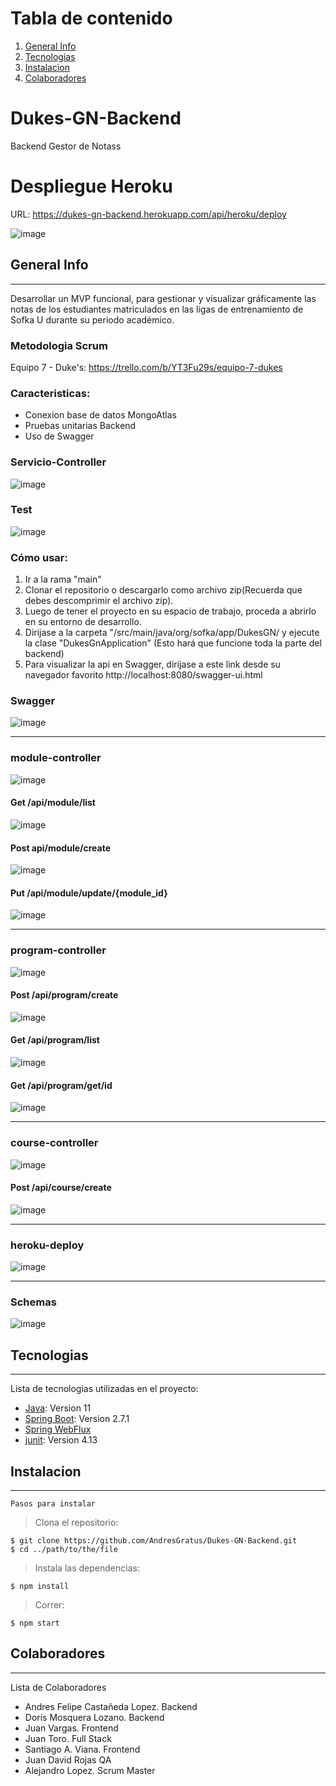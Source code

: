 # Tabla de contenido
1. [General Info](#general-info)
2. [Tecnologias](#tecnologias)
3. [Instalacion](#instalacion)
4. [Colaboradores](#colaboradores)

# Dukes-GN-Backend
Backend Gestor de Notass

# Despliegue Heroku
URL: https://dukes-gn-backend.herokuapp.com/api/heroku/deploy

![image](https://user-images.githubusercontent.com/47374753/175788842-123d2766-bad3-46cc-9a61-1fcdec4114b3.png)

## General Info
***
Desarrollar un MVP funcional, para gestionar y visualizar gráficamente las notas de los estudiantes matriculados en las ligas de entrenamiento de Sofka U durante su periodo académico.

### Metodologia Scrum 
Equipo 7 - Duke's: https://trello.com/b/YT3Fu29s/equipo-7-dukes

### Caracteristicas:
- Conexion base de datos MongoAtlas
- Pruebas unitarias Backend
- Uso de Swagger

 ### Servicio-Controller
![image](https://user-images.githubusercontent.com/91640921/176894496-8fc604fd-242a-4921-ae8d-fabc0ce4f352.png)
### Test 
![image](https://user-images.githubusercontent.com/91640921/176896293-18b104f0-fbc7-4d36-b93b-66149b877448.png)


### Cómo usar:
1. Ir a la rama "main"
2. Clonar el repositorio o descargarlo como archivo zip(Recuerda que debes descomprimir el archivo zip).
3. Luego de tener el proyecto en su espacio de trabajo, proceda a abrirlo en su entorno de desarrollo.
4. Dirijase a la carpeta "/src/main/java/org/sofka/app/DukesGN/ y ejecute la clase "DukesGnApplication" (Esto hará que funcione toda la parte del backend)
5. Para visualizar la api en Swagger, dirijase a este link desde su navegador favorito http://localhost:8080/swagger-ui.html

### Swagger
![image](https://user-images.githubusercontent.com/91640921/176948261-3d9cb55a-c2c5-4ff5-b35c-d083c52e423a.png)
***
### module-controller
![image](https://user-images.githubusercontent.com/91640921/176948362-b19d4a34-ff27-494b-a1e2-45a87a87a892.png)
#### Get /api/module/list
![image](https://user-images.githubusercontent.com/91640921/176953297-f03e5f4e-fb08-494d-9b2a-bc4518bf8d8d.png)
#### Post api/module/create
![image](https://user-images.githubusercontent.com/91640921/176953618-c5f51f9b-d970-4677-8ecd-82f34a082b9c.png)
#### Put /api/module/update/{module_id}
![image](https://user-images.githubusercontent.com/91640921/176954523-e7fe110e-c9dd-46e7-90fd-08b41ed90e3d.png)

***
### program-controller
![image](https://user-images.githubusercontent.com/91640921/176948562-23e2d755-8bc4-4289-84e2-c467e8834883.png)
#### Post /api/program/create
![image](https://user-images.githubusercontent.com/91640921/176952397-b0e0268e-db71-41b5-be78-69354894742d.png)
#### Get /api/program/list
![image](https://user-images.githubusercontent.com/91640921/176952637-25485b9a-95b1-4b3f-a282-66757510bfd2.png)
#### Get /api/program/get/id
![image](https://user-images.githubusercontent.com/91640921/176952972-cabad3d4-0c68-4de6-8a35-a1181279d559.png)

***
### course-controller
![image](https://user-images.githubusercontent.com/91640921/176948635-e5ac0670-13d4-41db-9c7e-74f5e9ed32d4.png)
#### Post /api/course/create
![image](https://user-images.githubusercontent.com/91640921/176955139-a922d9c4-b5fe-4e63-8dc9-5506c64e112a.png)

***
### heroku-deploy
![image](https://user-images.githubusercontent.com/91640921/176948753-96e9ec59-de6f-486c-a92e-21169d37371b.png)
***
### Schemas
![image](https://user-images.githubusercontent.com/91640921/176949050-4a5cf42a-59ef-47e2-86f3-1327f959f56a.png)

## Tecnologias
***
Lista de tecnologias utilizadas en el proyecto:
* [Java](https://www.oracle.com/co/java/technologies/javase/jdk11-archive-downloads.html): Version 11
* [Spring Boot](https://spring.io/projects/spring-boot): Version 2.7.1
* [Spring WebFlux](spring-boot-starter-webflux)
* [junit](https://junit.org/junit5/): Version 4.13

## Instalacion
***
```
Pasos para instalar 
```
> Clona el repositorio:
```
$ git clone https://github.com/AndresGratus/Dukes-GN-Backend.git
$ cd ../path/to/the/file
```
> Instala las dependencias:
```
$ npm install
```
> Correr:
```
$ npm start
```

## Colaboradores
***
Lista de Colaboradores
* Andres Felipe Castañeda Lopez. Backend
* Doris Mosquera Lozano. Backend
* Juan Vargas. Frontend
* Juan Toro. Full Stack
* Santiago A. Viana. Frontend
* Juan David Rojas QA
* Alejandro Lopez. Scrum Master


